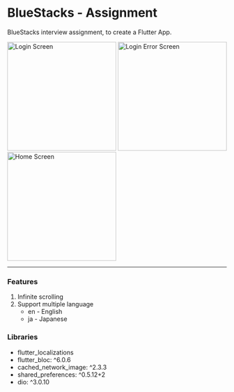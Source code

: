 # BlueStacks - Assignment
BlueStacks interview assignment, to create a Flutter App.


<img src="https://raw.github.com/PuniCharana/assignment_bluestacks/master/screenshots/login.jpg" alt="Login Screen" width="250px">
<img src="https://raw.github.com/PuniCharana/assignment_bluestacks/master/screenshots/error.jpg" alt="Login Error Screen" width="250px">
<img src="https://raw.github.com/PuniCharana/assignment_bluestacks/master/screenshots/home.jpg" alt="Home Screen" width="250px">

---

### Features

1. Infinite scrolling
2. Support multiple language
    - en - English
    - ja - Japanese

### Libraries

- flutter_localizations
- flutter_bloc: ^6.0.6
- cached_network_image: ^2.3.3
- shared_preferences: ^0.5.12+2
- dio: ^3.0.10